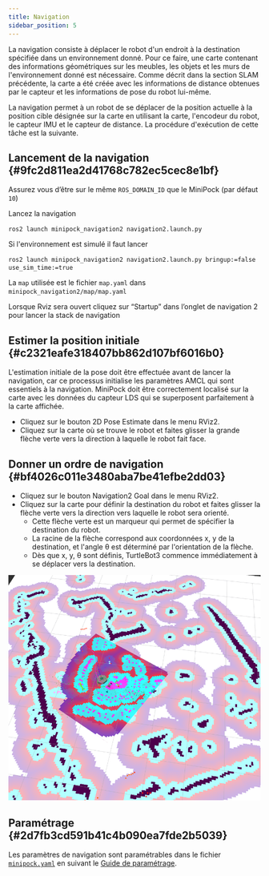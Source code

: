 ```yaml
---
title: Navigation
sidebar_position: 5
---
```




La navigation consiste à déplacer le robot d'un endroit à la destination spécifiée dans un environnement donné. Pour ce faire, une carte contenant des informations géométriques sur les meubles, les objets et les murs de l'environnement donné est nécessaire. Comme décrit dans la section SLAM précédente, la carte a été créée avec les informations de distance obtenues par le capteur et les informations de pose du robot lui-même.

La navigation permet à un robot de se déplacer de la position actuelle à la position cible désignée sur la carte en utilisant la carte, l'encodeur du robot, le capteur IMU et le capteur de distance. La procédure d'exécution de cette tâche est la suivante.

## Lancement de la navigation {#9fc2d811ea2d41768c782ec5cec8e1bf}

Assurez vous d’être sur le même `ROS_DOMAIN_ID` que le MiniPock (par défaut `10`)

Lancez la navigation

```shell
ros2 launch minipock_navigation2 navigation2.launch.py
```

Si l'environnement est simulé il faut lancer

```shell
ros2 launch minipock_navigation2 navigation2.launch.py bringup:=false use_sim_time:=true
```

La `map` utilisée est le fichier `map.yaml` dans `minipock_navigation2/map/map.yaml`

Lorsque Rviz sera ouvert cliquez sur “Startup” dans l’onglet de navigation 2 pour lancer la stack de navigation

## Estimer la position initiale {#c2321eafe318407bb862d107bf6016b0}

L'estimation initiale de la pose doit être effectuée avant de lancer la navigation, car ce processus initialise les paramètres AMCL qui sont essentiels à la navigation. MiniPock doit être correctement localisé sur la carte avec les données du capteur LDS qui se superposent parfaitement à la carte affichée.

- Cliquez sur le bouton 2D Pose Estimate dans le menu RViz2.
- Cliquez sur la carte où se trouve le robot et faites glisser la grande flèche verte vers la direction à laquelle le robot fait face.

## Donner un ordre de navigation {#bf4026c011e3480aba7be41efbe2dd03}

- Cliquez sur le bouton Navigation2 Goal dans le menu RViz2.
- Cliquez sur la carte pour définir la destination du robot et faites glisser la flèche verte vers la direction vers laquelle le robot sera orienté.
  - Cette flèche verte est un marqueur qui permet de spécifier la destination du robot.
  - La racine de la flèche correspond aux coordonnées x, y de la destination, et l'angle θ est déterminé par l'orientation de la flèche.
  - Dès que x, y, θ sont définis, TurtleBot3 commence immédiatement à se déplacer vers la destination.

![image](../../img/1887772889.png)

## Paramétrage {#2d7fb3cd591b41c4b090ea7fde2b5039}

Les paramètres de navigation sont paramétrables dans le fichier [`minipock.yaml`](https://github.com/catie-aq/minipock_navigation/blob/main/minipock_navigation2/param/minipock.yaml) en suivant le [Guide de paramétrage](https://navigation.ros.org/tuning/index.html).

